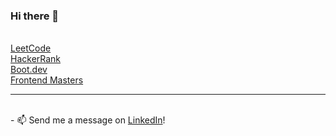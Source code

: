 ### Hi there 👋


<br/>
<a href="https://leetcode.com/FMota335/">LeetCode</a>

<br/>
<a href="https://www.hackerrank.com/francisco_mota31">HackerRank</a>

<br/>
<a href="https://www.boot.dev/u/greatleading52">Boot.dev</a>

<br/>
<a href="https://frontendmasters.com/u/Frank3354/">Frontend Masters</a>

---

<br/>
- 📫 Send me a message on <a href="https://www.linkedin.com/in/franciscomota-swe/">LinkedIn</a>!


<!--
**Frank3354/Frank3354** is a ✨ _special_ ✨ repository because its `README.md` (this file) appears on your GitHub profile.

Here are some ideas to get you started:

- 🔭 I’m currently working on ...
- 🌱 I’m currently learning ...
- 👯 I’m looking to collaborate on ...
- 🤔 I’m looking for help with ...
- 💬 Ask me about ...
- ⚡ Fun fact: ...
-->
